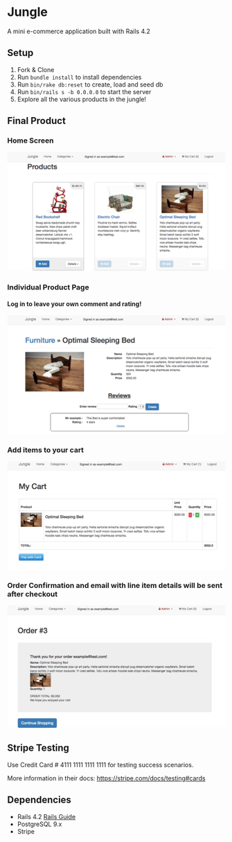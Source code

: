 # Jungle

A mini e-commerce application built with Rails 4.2

## Setup

1. Fork & Clone
2. Run `bundle install` to install dependencies
3. Run `bin/rake db:reset` to create, load and seed db
4. Run `bin/rails s -b 0.0.0.0` to start the server
5. Explore all the various products in the jungle!

## Final Product

### Home Screen

![""](https://github.com/kevinmacarthur/jungle-rails/blob/master/images/Home%20Screen.png)

### Individual Product Page

#### Log in to leave your own comment and rating!

![""](https://github.com/kevinmacarthur/jungle-rails/blob/master/images/Individual%20Product.png)

### Add items to your cart

![""](https://github.com/kevinmacarthur/jungle-rails/blob/master/images/My%20Cart.png)

### Order Confirmation and email with line item details will be sent after checkout

![""](https://github.com/kevinmacarthur/jungle-rails/blob/master/images/Order%20Confirmation.png)

## Stripe Testing

Use Credit Card # 4111 1111 1111 1111 for testing success scenarios.

More information in their docs: <https://stripe.com/docs/testing#cards>

## Dependencies

* Rails 4.2 [Rails Guide](http://guides.rubyonrails.org/v4.2/)
* PostgreSQL 9.x
* Stripe
